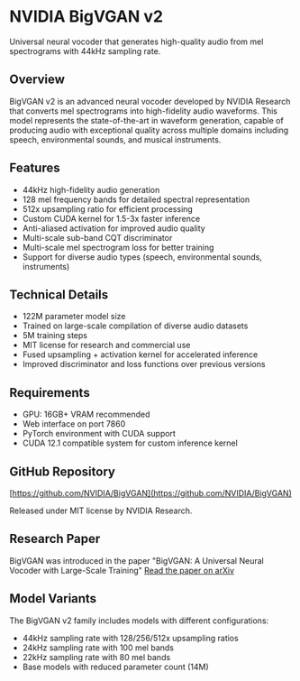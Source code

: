 # NVIDIA BigVGAN v2

Universal neural vocoder that generates high-quality audio from mel spectrograms with 44kHz sampling rate.

## Overview
BigVGAN v2 is an advanced neural vocoder developed by NVIDIA Research that converts mel spectrograms into high-fidelity audio waveforms. This model represents the state-of-the-art in waveform generation, capable of producing audio with exceptional quality across multiple domains including speech, environmental sounds, and musical instruments.

## Features
- 44kHz high-fidelity audio generation
- 128 mel frequency bands for detailed spectral representation
- 512x upsampling ratio for efficient processing
- Custom CUDA kernel for 1.5-3x faster inference
- Anti-aliased activation for improved audio quality
- Multi-scale sub-band CQT discriminator
- Multi-scale mel spectrogram loss for better training
- Support for diverse audio types (speech, environmental sounds, instruments)

## Technical Details
- 122M parameter model size
- Trained on large-scale compilation of diverse audio datasets
- 5M training steps
- MIT license for research and commercial use
- Fused upsampling + activation kernel for accelerated inference
- Improved discriminator and loss functions over previous versions

## Requirements
- GPU: 16GB+ VRAM recommended
- Web interface on port 7860
- PyTorch environment with CUDA support
- CUDA 12.1 compatible system for custom inference kernel

## GitHub Repository
[https://github.com/NVIDIA/BigVGAN](https://github.com/NVIDIA/BigVGAN)

Released under MIT license by NVIDIA Research.

## Research Paper
BigVGAN was introduced in the paper "BigVGAN: A Universal Neural Vocoder with Large-Scale Training"
[Read the paper on arXiv](https://arxiv.org/abs/2206.04658)

## Model Variants
The BigVGAN v2 family includes models with different configurations:
- 44kHz sampling rate with 128/256/512x upsampling ratios
- 24kHz sampling rate with 100 mel bands
- 22kHz sampling rate with 80 mel bands
- Base models with reduced parameter count (14M) 
